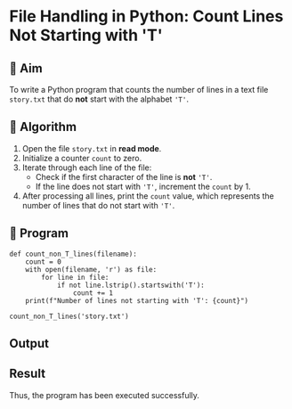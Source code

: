 # File Handling in Python: Count Lines Not Starting with 'T'

## 🎯 Aim
To write a Python program that counts the number of lines in a text file `story.txt` that do **not** start with the alphabet `'T'`.

## 🧠 Algorithm
1. Open the file `story.txt` in **read mode**.
2. Initialize a counter `count` to zero.
3. Iterate through each line of the file:
   - Check if the first character of the line is **not** `'T'`.
   - If the line does not start with `'T'`, increment the `count` by 1.
4. After processing all lines, print the `count` value, which represents the number of lines that do not start with `'T'`.

## 🧾 Program
~~~
def count_non_T_lines(filename):
    count = 0
    with open(filename, 'r') as file:
        for line in file:
            if not line.lstrip().startswith('T'):
                count += 1
    print(f"Number of lines not starting with 'T': {count}")

count_non_T_lines('story.txt')
~~~

## Output

## Result
Thus, the program has been executed successfully.
